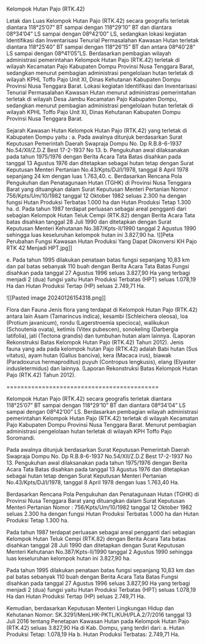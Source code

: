 Kelompok Hutan Pajo (RTK.42)

Letak dan Luas
Kelompok Hutan Pajo (RTK.42) secara geografis terletak diantara 118°25’07” BT sampai dengan 118°29’10” BT dan diantara 08º34’04” LS sampai dengan 08º42’00” LS, sedangkan lokasi kegiatan Identifikasi dan Inventarisasi Tenurial Permasalahan Kawasan Hutan terletak diantara 118°25’40” BT sampai dengan 118°26’15”  BT dan antara 08º40’28” LS sampai dengan  08º41’05”LS.
Berdasarkan pembagian wilayah administrasi pemerintahan Kelompok Hutan Pajo (RTK.42) terletak di wilayah Kecamatan Pajo Kabupaten Dompu Provinsi Nusa Tenggara Barat, sedangkan menurut pembagian administrasi pengelolaan hutan terletak di wilayah KPHL Toffo Pajo Unit XI, Dinas Kehutanan Kabupaten Dompu Provinsi Nusa Tenggara Barat.
Lokasi kegiatan Identifikasi dan Inventarisasi Tenurial Permasalahan Kawasan Hutan menurut administrasi pemerintahan terletak di wilayah Desa Jambu Kecamatan Pajo Kabupaten Dompu, sedangkan menurut pembagian administrasi pengelolaan hutan terletak di wilayah KPHL Toffo Pajo Unit XI, Dinas Kehutanan Kabupaten Dompu Provinsi Nusa Tenggara Barat.    

Sejarah Kawasan Hutan
Kelompok Hutan Pajo (RTK.42) yang terletak di Kabupaten Dompu yaitu :
a. Pada awalnya ditunjuk berdasarkan Surat Keputusan Pemerintah Daerah Swapraja Dompu No. Dp R.B.8-6-1937 No.54/XII/Z.D.Z Best 17-2-1937 No 13.
b. Pengukuhan awal dilaksanakan pada tahun 1975/1976 dengan Berita Acara Tata Batas disahkan pada tanggal 13 Agustus 1976 dan ditetapkan sebagai hutan tetap dengan Surat Keputusan  Menteri Pertanian No.43/Kpts/DJ/I/1978, tanggal 8 April 1978 sepanjang 24 km dengan luas 1.763,40.
c. Berdasarkan Rencana Pola Pengukuhan dan Penatagunaan Hutan (TGHK) di Provinsi Nusa Tenggara Barat yang dituangkan dalam Surat Keputusan Menteri Pertanian Nomor : 756/Kpts/Um/10/1982 tanggal 12 Oktober 1982 seluas 2.300 ha dengan fungsi Hutan Produksi Terbatas 1.000 ha dan Hutan Produksi Tetap 1.300 ha.
d. Pada tahun 1987 terdapat perluasan sebagai areal pengganti dari sebagian Kelompok Hutan Teluk Cempi (RTK.82) dengan Berita Acara Tata batas disahkan tanggal 28 Juli 1990 dan ditetapkan dengan Surat Keputusan Menteri Kehutanan No.387/Kpts-II/1990 tanggal 2 Agustus 1990 sehingga luas keseluruhan kelompok hutan ini 3.827,90 ha.
![[Peta Perubahan Fungsi Kawasan Hutan Produksi Yang Dapat Dikonversi KH Pajo RTK 42 Menjadi HPT.jpg]]

e. Pada tahun 1995 dilakukan penataan batas fungsi sepanjang 10,83 km dan pal batas sebanyak 110 buah dengan Berita Acara Tata Batas Fungsi disahkan pada tanggal 27 Agustus 1996 seluas 3.827,90 Ha yang terbagi menjadi 2 (dua) fungsi yaitu Hutan Produksi Terbatas (HPT) seluas 1.078,19 Ha dan Hutan Produksi Tertap (HP) seluas 2.749,71 Ha.



![[Pasted image 20240126154318.png]]

Flora dan Fauna
Jenis flora yang terdapat di Kelompok Hutan Pajo (RTK.42) antara lain Asam (Tamarincus indica), kesambi (Schleichera oleosa), loa (Protium javanicum), rondu (Lagerstroemia specioca), walikukun (Schoutenia ovata), ketimis (Vitex pubescen), sonokeling (Darbergia latifolia), jati (Tectona grandis) dan tumbuhan hutan alam lainnya. (Laporan Rekonstruksi Batas Kelompok Hutan Pajo (RTK.42) Tahun 2012).
Jenis fauna yang ada pada kelompok hutan Pajo (RTK.42) adalah Babi hutan (Sus vitatus), ayam hutan (Gallus banciva), kera (Macaca irus), biawak (Paradoxurus hermaproditus) puyuh (Contropus lengkusis), elang (Elyaster indusletermidus) dan lainnya. (Laporan Rekonstruksi Batas Kelompok Hutan Pajo (RTK.42) Tahun 2012).


===========================================


Kelompok Hutan Pajo (RTK.42) secara geografis terletak diantara 118°25’07” BT sampai dengan 118°29’10” BT dan diantara 08º34’04” LS sampai dengan 08º42’00” LS. Berdasarkan pembagian wilayah administrasi pemerintahan Kelompok Hutan Pajo (RTK.42) terletak di wilayah Kecamatan Pajo Kabupaten Dompu Provinsi Nusa Tenggara Barat. Menurut pembagian administrasi pengelolaan hutan terletak di wilayah KPH Toffo Pajo Soromandi.

Pada awalnya ditunjuk berdasarkan Surat Keputusan Pemerintah Daerah Swapraja Dompu No. Dp R.B.8-6-1937 No.54/XII/Z.D.Z Best 17-2-1937 No 13. Pengukuhan awal dilaksanakan pada tahun 1975/1976 dengan Berita Acara Tata Batas disahkan pada tanggal 13 Agustus 1976 dan ditetapkan sebagai hutan tetap dengan Surat Keputusan  Menteri Pertanian No.43/Kpts/DJ/I/1978, tanggal 8 April 1978 dengan luas 1.763,40 Ha.

Berdasarkan Rencana Pola Pengukuhan dan Penatagunaan Hutan (TGHK) di Provinsi Nusa Tenggara Barat yang dituangkan dalam Surat Keputusan Menteri Pertanian Nomor : 756/Kpts/Um/10/1982 tanggal 12 Oktober 1982 seluas 2.300 ha dengan fungsi Hutan Produksi Terbatas 1.000 ha dan Hutan Produksi Tetap 1.300 ha.

Pada tahun 1987 terdapat perluasan sebagai areal pengganti dari sebagian Kelompok Hutan Teluk Cempi (RTK.82) dengan Berita Acara Tata batas disahkan tanggal 28 Juli 1990 dan ditetapkan dengan Surat Keputusan Menteri Kehutanan No.387/Kpts-II/1990 tanggal 2 Agustus 1990 sehingga luas keseluruhan kelompok hutan ini 3.827,90 ha.

Pada tahun 1995 dilakukan penataan batas fungsi sepanjang 10,83 km dan pal batas sebanyak 110 buah dengan Berita Acara Tata Batas Fungsi disahkan pada tanggal 27 Agustus 1996 seluas 3.827,90 Ha yang terbagi menjadi 2 (dua) fungsi yaitu Hutan Produksi Terbatas (HPT) seluas 1.078,19 Ha dan Hutan Produksi Tertap (HP) seluas 2.749,71 Ha.

Kemudian, berdasarkan Keputusan Menteri Lingkungan Hidup dan Kehutanan Nomor: SK.3291/MenLHK-PKTL/KUH/PLA.2/7/2016 tanggal 13 Juli 2016 tentang Penetapan Kawasan Hutan pada Kelompok Hutan Pajo (RTK.42) seluas 3.827,90 Ha di Kab. Dompu, yang terdiri dari:
a. Hutan Produksi Tetap: 1.078,19 Ha
b. Hutan Produksi Terbatas: 2.749,71 Ha.
